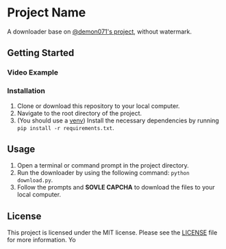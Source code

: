 # Project Name

A downloader base on [@demon071's project](https://github.com/demon071/Tiktok-API-Python), without watermark.

## Getting Started
### Video Example


### Installation

1. Clone or download this repository to your local computer.
2. Navigate to the root directory of the project.
3. (You should use a [venv](https://docs.python.org/3/library/venv.html)) Install the necessary dependencies by running `pip install -r requirements.txt`.

## Usage

1. Open a terminal or command prompt in the project directory.
2. Run the downloader by using the following command: `python download.py`.
3. Follow the prompts and **SOVLE CAPCHA** to download the files to your local computer.





## License

This project is licensed under the MIT license. Please see the [LICENSE](LICENSE.txt) file for more information.
Yo
